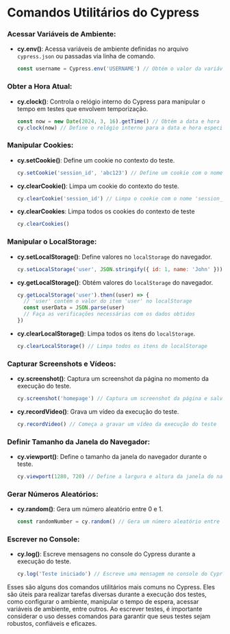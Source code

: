 # Comandos Utilitários do Cypress

### **Acessar Variáveis de Ambiente**:

- **cy.env()**: Acessa variáveis de ambiente definidas no arquivo `cypress.json` ou passadas via linha de comando.
  ```javascript
  const username = Cypress.env('USERNAME') // Obtém o valor da variável de ambiente 'USERNAME'
  ```

### **Obter a Hora Atual**:

- **cy.clock()**: Controla o relógio interno do Cypress para manipular o tempo em testes que envolvem temporização.
  ```javascript
  const now = new Date(2024, 3, 16).getTime() // Obtém a data e hora atuais
  cy.clock(now) // Define o relógio interno para a data e hora especificadas
  ```

### **Manipular Cookies**:

- **cy.setCookie()**: Define um cookie no contexto do teste.
  ```javascript
  cy.setCookie('session_id', 'abc123') // Define um cookie com o nome 'session_id' e valor 'abc123'
  ```

- **cy.clearCookie()**: Limpa um cookie do contexto do teste.
  ```javascript
  cy.clearCookie('session_id') // Limpa o cookie com o nome 'session_id'
  ```

- **cy.clearCookies**: Limpa todos os cookies do contexto de teste
    ```javascript
    cy.clearCookies()
    ```

### **Manipular o LocalStorage**:

- **cy.setLocalStorage()**: Define valores no `localStorage` do navegador.
  ```javascript
  cy.setLocalStorage('user', JSON.stringify({ id: 1, name: 'John' })) // Define um item 'user' no localStorage com o valor de um objeto convertido para JSON
  ```

- **cy.getLocalStorage()**: Obtém valores do `localStorage` do navegador.
  ```javascript
  cy.getLocalStorage('user').then((user) => {
    // 'user' contém o valor do item 'user' no localStorage
    const userData = JSON.parse(user)
    // Faça as verificações necessárias com os dados obtidos
  })
  ```

- **cy.clearLocalStorage()**: Limpa todos os itens do `localStorage`.
  ```javascript
  cy.clearLocalStorage() // Limpa todos os itens do localStorage
  ```
  
### **Capturar Screenshots e Vídeos**:

- **cy.screenshot()**: Captura um screenshot da página no momento da execução do teste.
  ```javascript
  cy.screenshot('homepage') // Captura um screenshot da página e salva como 'homepage.png'
  ```

- **cy.recordVideo()**: Grava um vídeo da execução do teste.
  ```javascript
  cy.recordVideo() // Começa a gravar um vídeo da execução do teste
  ```

### **Definir Tamanho da Janela do Navegador**:

- **cy.viewport()**: Define o tamanho da janela do navegador durante o teste.
  ```javascript
  cy.viewport(1280, 720) // Define a largura e altura da janela do navegador
  ```

### **Gerar Números Aleatórios**:

- **cy.random()**: Gera um número aleatório entre 0 e 1.
  ```javascript
  const randomNumber = cy.random() // Gera um número aleatório entre 0 e 1
  ```

### **Escrever no Console**:

- **cy.log()**: Escreve mensagens no console do Cypress durante a execução do teste.
  ```javascript
  cy.log('Teste iniciado') // Escreve uma mensagem no console do Cypress
  ```

Esses são alguns dos comandos utilitários mais comuns no Cypress. Eles são úteis para realizar tarefas diversas durante a execução dos testes, como configurar o ambiente, manipular o tempo de espera, acessar variáveis de ambiente, entre outros. Ao escrever testes, é importante considerar o uso desses comandos para garantir que seus testes sejam robustos, confiáveis e eficazes.